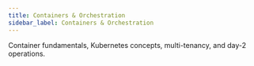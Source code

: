 ```yaml
---
title: Containers & Orchestration
sidebar_label: Containers & Orchestration
---
```


Container fundamentals, Kubernetes concepts, multi-tenancy, and day-2 operations.
